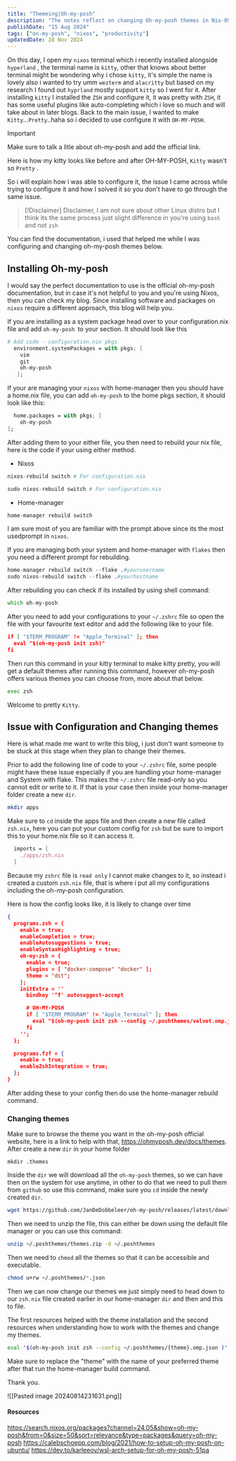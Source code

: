 ```yaml
---
title: "Themeing|Oh-my-posh"
description: "The notes reflect on changing Oh-my-posh themes in Nix-OS, detailing the use of Kitty terminal and ZSH shell, and addressing configuration challenges with custom solutions."
publishDate: "15 Aug 2024"
tags: ["on-my-posh", "nixos", "productivity"]
updatedDate: 28 Nov 2024
---
```

On this day, I open my `nixos` terminal which i recently installed alongside `hyperland` ,  the terminal name is `kitty`, other that knows about better terminal might be wondering why i chose `kitty`, it's simple the name is lovely also i wanted to try umm `wezterm` and `alacritty` but based on my research I found out `hyprland` mostly support `kitty` so I went for it.
After installing `kitty` I installed the `ZSH` and configure it, it was pretty with `ZSH`, it has some useful plugins like auto-completing which i love so much and will take about in later blogs.
Back to the main issue, I wanted to make `Kitty`...`Pretty`..haha so i decided to use configure it with `OH-MY-POSH`.
> [!important]
> Make sure to talk a litle about oh-my-posh and add the official link.

Here is how my kitty looks like before and after OH-MY-POSH, `Kitty` wasn't so `Pretty` .

So i will explain how i was able to configure it, the issue I came across while trying to configure it and how I solved it so you don't have to go through the same issue.

> [!Disclaimer]
> Disclaimer, I am not sure about other Linux distro but I think its the same process just slight difference in you're using `bash` and not `zsh`


You can find the documentation, i used that helped me while I was configuring and changing oh-my-posh themes below.

## Installing Oh-my-posh
I would say the perfect documentation to use is the official oh-my-posh documentation, but in case it's not helpful to you and you're using Nixos, then you can check my blog.
Since installing software and packages on `nixos` require a different approach, this blog will help you.

If you are installing as a system package head over to your configuration.nix file and add `oh-my-posh `to your section. It should look like this
```nix
# Add code - configuration.nix pkgs
  environment.systemPackages = with pkgs; [
    vim
    git
    oh-my-posh
   ];
```

If your are managing your `nixos` with home-manager then you should have a home.nix file, you can add `oh-my-posh` to the home pkgs section, it should look like this:

```nix
  home.packages = with pkgs; [
    oh-my-posh
];
```

After adding them to your either file, you then need to rebuild your nix file, here is the code if your using either method.
- Nixos
```nix
nixos-rebuild switch # For configuration.nix

sudo nixos-rebuild switch # For configuration.nix
```
- Home-manager
```bash
home-manager rebuild switch
```
I am sure most of you are familiar with the prompt above since its the most usedprompt in `nixos`.

If you are managing both your system and home-manager with `flakes` then you need a different prompt for rebuilding.

```nix
home-manager rebuild switch --flake .#yourusername
sudo nixos-rebuild switch --flake .#yourhostname
```

After rebuilding you can check if its installed by using shell command:
```zsh
which oh-my-posh
```
After you need to add your configurations to your `~/.zshrc` file so open the file with your favourite text editor and add the following like to your file.
```json
if [ "$TERM_PROGRAM" != "Apple_Terminal" ]; then
  eval "$(oh-my-posh init zsh)"
fi
```

Then run this command in your kitty terminal to make kitty pretty, you will get a default themes after running this command, however oh-my-posh offers various themes you can choose from, more about that below.
```bash
exec zsh
```

Welcome to pretty `Kitty`.

## Issue with Configuration and Changing themes
Here is what made me want to write this blog, i just don't want someone to be stuck at this stage when they plan to change their themes.

Prior to add the following line of code to your `~/.zshrc` file, some people might have these issue especially if you are handling your home-manager and System with flake.  This makes the `~/.zshrc` file read-only so you cannot edit or write to it. If that is your case then inside your home-manager folder create a new `dir`.
```bash
mkdir apps
```

Make sure to `cd` inside the apps file and then create a new file called `zsh.nix`, here you can put your custom config for `zsh` but be sure to import this to your home.nix file so it can access it.
```nix
  imports = [
    ./apps/zsh.nix
  ]
```

Because my `zshrc` file is `read only` I cannot make changes to it, so instead i created a custom `zsh.nix` file, that is where i put all my configurations including the oh-my-posh configuration.

Here is how the config looks like, it is likely to change over time
```json
{
  programs.zsh = {
    enable = true;
    enableCompletion = true;
    enableAutosuggestions = true;
    enableSyntaxHighlighting = true;
    oh-my-zsh = {
      enable = true;
      plugins = [ "docker-compose" "docker" ];
      theme = "dst";
    };
    initExtra = ''
      bindkey '^f' autosuggest-accept

      # OH-MY-POSH
      if [ "$TERM_PROGRAM" != "Apple_Terminal" ]; then
        eval "$(oh-my-posh init zsh --config ~/.poshthemes/velvet.omp.json )"
      fi
    '';
  };

  programs.fzf = {
    enable = true;
    enableZshIntegration = true;
  };
}
```

After adding these to your config then do use the home-manager rebuild command.
### Changing themes
Make sure to browse the theme you want in the oh-my-posh official website, here is a link to help with that,
https://ohmyposh.dev/docs/themes.
After create a new `dir` in your home folder
```
mkdir .themes
```

Inside the `dir` we will download all the `oh-my-posh` themes, so we can have then on the system for use anytime, in other to do that we need to pull them from `github` so use this command, make sure you `cd` inside the newly created `dir`.

```bash
wget https://github.com/JanDeDobbeleer/oh-my-posh/releases/latest/download/themes.zip -O ~/.poshthemes/themes.zip
```

Then we need to unzip the file, this can either be down using the default file manager or you can use this command:
```bash
unzip ~/.poshthemes/themes.zip -d ~/.poshthemes
```
Then we need to `chmod` all the themes so that it can be accessible and executable.

```bash
chmod u+rw ~/.poshthemes/*.json
```

Then we can now change our themes we just simply need to head down to our `zsh.nix` file created earlier in our home-manager `dir` and then and this to file.


The first resources helped with the theme installation and the second resources when understanding how to work with the themes and change my themes.
```bash
eval "$(oh-my-posh init zsh --config ~/.poshthemes/{theme}.omp.json )"
```
Make sure to replace the "theme" with the name of your preferred theme after that run the home-manager build command.

Thank you.

![[Pasted image 20240814231631.png]]
#### Resources
https://search.nixos.org/packages?channel=24.05&show=oh-my-posh&from=0&size=50&sort=relevance&type=packages&query=oh-my-posh
https://calebschoepp.com/blog/2021/how-to-setup-oh-my-posh-on-ubuntu/
https://dev.to/karleeov/wsl-arch-setup-for-oh-my-posh-51pa

